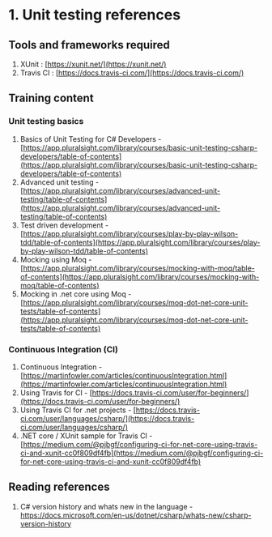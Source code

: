 # 1. Unit testing references

## Tools and frameworks required
1. XUnit : [https://xunit.net/](https://xunit.net/)
2. Travis CI : [https://docs.travis-ci.com/](https://docs.travis-ci.com/)

## Training content
### Unit testing basics
1. Basics of Unit Testing for C# Developers - [https://app.pluralsight.com/library/courses/basic-unit-testing-csharp-developers/table-of-contents](https://app.pluralsight.com/library/courses/basic-unit-testing-csharp-developers/table-of-contents)
2. Advanced unit testing - [https://app.pluralsight.com/library/courses/advanced-unit-testing/table-of-contents](https://app.pluralsight.com/library/courses/advanced-unit-testing/table-of-contents)
3. Test driven development - [https://app.pluralsight.com/library/courses/play-by-play-wilson-tdd/table-of-contents](https://app.pluralsight.com/library/courses/play-by-play-wilson-tdd/table-of-contents)
4. Mocking using Moq - [https://app.pluralsight.com/library/courses/mocking-with-moq/table-of-contents](https://app.pluralsight.com/library/courses/mocking-with-moq/table-of-contents)
5. Mocking in .net core using Moq - [https://app.pluralsight.com/library/courses/moq-dot-net-core-unit-tests/table-of-contents](https://app.pluralsight.com/library/courses/moq-dot-net-core-unit-tests/table-of-contents)

### Continuous Integration (CI)
1. Continuous Integration - [https://martinfowler.com/articles/continuousIntegration.html](https://martinfowler.com/articles/continuousIntegration.html)
2. Using Travis for CI - [https://docs.travis-ci.com/user/for-beginners/](https://docs.travis-ci.com/user/for-beginners/)
3. Using Travis CI for .net projects - [https://docs.travis-ci.com/user/languages/csharp/](https://docs.travis-ci.com/user/languages/csharp/)
4. .NET core / XUnit sample for Travis CI - [https://medium.com/@pjbgf/configuring-ci-for-net-core-using-travis-ci-and-xunit-cc0f809df4fb](https://medium.com/@pjbgf/configuring-ci-for-net-core-using-travis-ci-and-xunit-cc0f809df4fb)

## Reading references
1. C# version history and whats new in the language -  https://docs.microsoft.com/en-us/dotnet/csharp/whats-new/csharp-version-history
